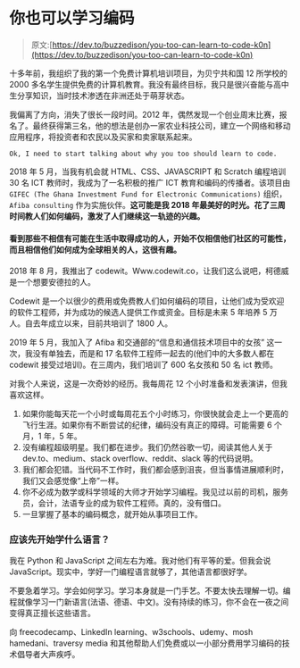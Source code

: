 # 你也可以学习编码

> 原文:[https://dev.to/buzzedison/you-too-can-learn-to-code-k0n](https://dev.to/buzzedison/you-too-can-learn-to-code-k0n)

十多年前，我组织了我的第一个免费计算机培训项目，为贝宁共和国 12 所学校的 2000 多名学生提供免费的计算机教育。我没有最终目标，我只是很兴奋能与高中生分享知识，当时技术渗透在非洲还处于萌芽状态。

我偏离了方向，消失了很长一段时间。2012 年，偶然发现一个创业周末比赛，报名了。最终获得第三名，他的想法是创办一家农业科技公司，建立一个网络和移动应用程序，将投资者和农民以及买家和卖家联系起来。

`Ok, I need to start talking about why you too should learn to code.`

2018 年 5 月，当我有机会就 HTML、CSS、JAVASCRIPT 和 Scratch 编程培训 30 名 ICT 教师时，我成为了一名积极的推广 ICT 教育和编码的传播者。该项目由 `GIFEC (The Ghana Investment Fund for Electronic Communications)` 组织，`Afiba consulting` 作为实施伙伴。**这可能是我 2018 年最美好的时光。花了三周时间教人们如何编码，激发了人们继续这一轨迹的兴趣。**

#### 看到那些不相信有可能在生活中取得成功的人，开始不仅相信他们社区的可能性，而且相信他们如何成为全球相关的人，这很有趣。

2018 年 8 月，我推出了 codewit。Www.codewit.co，让我们这么说吧，柯德威是一个想要安德拉的人。

Codewit 是一个以很少的费用或免费教人们如何编码的项目，让他们成为受欢迎的软件工程师，并为成功的候选人提供工作或资金。目标是未来 5 年培养 5 万人。自去年成立以来，目前共培训了 1800 人。

2019 年 5 月，我加入了 Afiba 和交通部的“信息和通信技术项目中的女孩”
这一次，我没有单独去，而是和 17 名软件工程师一起去的(他们中的大多数人都在 codewit 接受过培训)。在三周内，我们培训了 600 名女孩和 50 名 ict 教师。

对我个人来说，这是一次奇妙的经历。我每周花 12 个小时准备和发表演讲，但我喜欢这样。

1.  如果你能每天花一个小时或每周花五个小时练习，你很快就会走上一个更高的飞行生涯。如果你有不断尝试的纪律，编码没有真正的障碍。可能需要 6 个月，1 年，5 年。
2.  没有编程超级明星。我们都在进步。我们仍然谷歌一切，阅读其他人关于 dev.to、medium、stack overflow、reddit、slack 等的代码说明。
3.  我们都会犯错。当代码不工作时，我们都会感到沮丧，但当事情进展顺利时，我们又会感觉像“上帝”一样。
4.  你不必成为数学或科学领域的大师才开始学习编程。我见过以前的司机，服务员，会计，法语专业的成为软件工程师。真的，没有借口。
5.  一旦掌握了基本的编码概念，就开始从事项目工作。

### 应该先开始学什么语言？

我在 Python 和 JavaScript 之间左右为难。我对他们有平等的爱。但我会说 JavaScript。现实中，学好一门编程语言就够了，其他语言都很好学。

不要急着学习。学会如何学习。学习本身就是一门手艺。不要太快去理解一切。编程就像学习一门新语言(法语、德语、中文)。没有持续的练习，你不会在一夜之间变得真正擅长这些语言。

向 freecodecamp、LinkedIn learning、w3schools、udemy、mosh hamedani、traversy media 和其他帮助人们免费或以一小部分费用学习编码的技术倡导者大声疾呼。